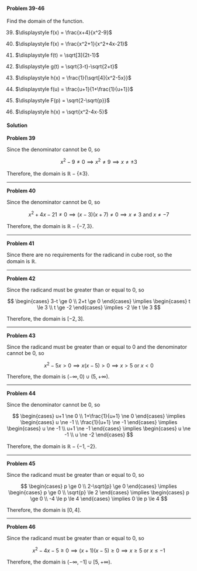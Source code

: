 <div class="alert alert-warning" role="alert">
<h4 class="alert-heading">Problem 39-46</h4>

Find the domain of the function.

39. $\displaystyle f(x) = \frac{x+4}{x^2-9}$

40. $\displaystyle f(x) = \frac{x^2+1}{x^2+4x-21}$

41. $\displaystyle f(t) = \sqrt[3]{2t-1}$

42. $\displaystyle g(t) = \sqrt{3-t}-\sqrt{2+t}$

43. $\displaystyle h(x) = \frac{1}{\sqrt[4]{x^2-5x}}$

44. $\displaystyle f(u) = \frac{u+1}{1+\frac{1}{u+1}}$

45. $\displaystyle F(p) = \sqrt{2-\sqrt{p}}$

46. $\displaystyle h(x) = \sqrt{x^2-4x-5}$

</div>

<div class="alert alert-success" role="alert">
<h4 class="alert-heading">Solution</h4>

**Problem 39**

Since the denominator cannot be $0$, so 

$$x^2-9 \ne 0 \implies x^2 \ne 9 \implies x \ne \pm 3$$

Therefore, the domain is $\mathbb{R}-\{\pm 3\}$.

--------

**Problem 40**

Since the denominator cannot be $0$, so 

$$x^2+4x-21 \ne 0 \implies (x-3)(x+7) \ne 0 \implies x \ne 3 \text{\ and\ } x \ne -7$$

Therefore, the domain is $\mathbb{R}-\{-7, 3\}$.

--------

**Problem 41**

Since there are no requirements for the radicand in cube root, so the domain is $\mathbb{R}$.

--------

**Problem 42**

Since the radicand must be greater than or equal to $0$, so

$$
    \begin{cases}
    3-t \ge 0 \\
    2+t \ge 0
    \end{cases} \implies 
    \begin{cases}
    t \le 3 \\
    t \ge -2
    \end{cases} \implies -2 \le t \le 3
$$

Therefore, the domain is $[-2, 3]$.

--------

**Problem 43**

Since the radicand must be greater than or equal to $0$ and the denominator cannot be $0$, so

$$
    x^2-5x > 0 \implies x(x-5) > 0 \implies x>5 \text{\ or\ } x<0
$$

Therefore, the domain is $(-\infty, 0) \cup (5, +\infty)$.

--------

**Problem 44**

Since the denominator cannot be $0$, so 

$$
    \begin{cases}
    u+1 \ne 0 \\
    1+\frac{1}{u+1} \ne 0
    \end{cases} \implies 
    \begin{cases}
    u \ne -1 \\
    \frac{1}{u+1} \ne -1
    \end{cases} \implies
    \begin{cases}
    u \ne -1 \\
    u+1 \ne -1
    \end{cases} \implies 
    \begin{cases}
    u \ne -1 \\
    u \ne -2
    \end{cases}
$$

Therefore, the domain is $\mathbb{R}-\{-1, -2\}$.

--------

**Problem 45**

Since the radicand must be greater than or equal to $0$, so

$$
    \begin{cases}
    p \ge 0 \\
    2-\sqrt{p} \ge 0
    \end{cases} \implies 
    \begin{cases}
    p \ge 0 \\
    \sqrt{p} \le 2
    \end{cases} \implies
    \begin{cases}
    p \ge 0 \\
    -4 \le p \le 4
    \end{cases} \implies 0 \le p \le 4
$$

Therefore, the domain is $[0, 4]$.

--------

**Problem 46**

Since the radicand must be greater than or equal to $0$, so

$$ x^2-4x-5 \ge 0 \implies (x+1)(x-5) \ge 0 \implies x \ge 5 \text{\ or \ } x \le -1$$

Therefore, the domain is $(-\infty, -1] \cup [5, +\infty)$.

</div>

